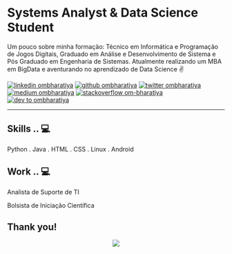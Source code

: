 <!-- Don't remove this --- https://github.com/ombharatiya -->

<!-- links to social media icons -->
<!-- no need to change these -->

<!-- icons  -->

[1.1]: https://github.com/ombharatiya/ombharatiya/blob/master/assets/icons/icons8-linkedin-48.png (linkedin icon with padding)
[2.1]: https://github.com/ombharatiya/ombharatiya/blob/master/assets/icons/icons8-github-48.png (github icon with padding)
[3.1]: https://github.com/ombharatiya/ombharatiya/blob/master/assets/icons/icons8-twitter-48.png (twitter icon with padding)
[4.1]: https://github.com/ombharatiya/ombharatiya/blob/master/assets/icons/icons8-medium-new-48.png (medium icon with padding)
[5.1]: https://github.com/ombharatiya/ombharatiya/blob/master/assets/icons/icons8-stack-overflow-48.png (stackoverflow icon with padding)
[6.1]: https://github.com/ombharatiya/ombharatiya/blob/master/assets/icons/icons8-dev-48.png (dev icon with padding)

<!-- links to my social media accounts -->

[1]: https://www.linkedin.com/in/ombharatiya
[2]: https://www.github.com/ombharatiya
[3]: https://www.twitter.com/ombharatiya
[4]: http://www.medium.com/@ombharatiya
[5]: https://stackoverflow.com/users/8454203/om-bharatiya
[6]: http://dev.to/ombharatiya

<!-- Don't remove this --- https://github.com/gaabriieelb -->




<!-- section - intro -->
<!--#### **SDE** @ **HashedIn | Microsoft | ISRO** -->

# Systems Analyst & Data Science Student


Um pouco sobre minha formação: Técnico em Informática e Programação de Jogos Digitais, Graduado em Análise e Desenvolvimento de Sistema e Pós Graduado em Engenharia de Sistemas. Atualmente realizando um MBA em BigData e aventurando no aprendizado de Data Science ✌

<!-- section - intro -->

<!-- section - social media icons -->

[![linkedin ombharatiya][1.1]][1]
[![github ombharatiya][2.1]][2]
[![twitter ombharatiya][3.1]][3]
[![medium ombharatiya][4.1]][4]
[![stackoverflow om-bharatiya][5.1]][5]
[![dev to ombharatiya][6.1]][6]

<!-- section - social media icons -->

 ---

<!-- section - skills -->

## Skills .. 💻

Python . Java . HTML . CSS . Linux . Android

<!-- section - skills -->

<!-- section - job details -->

## Work .. 💻

Analista de Suporte de TI 

Bolsista de Iniciação Científica

<!-- section - job details -->


<!-- section - interests -->

<!-- section - interests -->

<!-- section - blogs -->


## Thank you!

<p align='center'>
<img align='center' src="https://visitor-badge.glitch.me/badge?page_id=gaabriieelb.visitor-badge">
 <p/>
